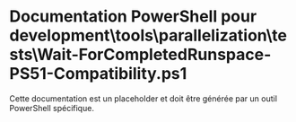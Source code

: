 # Documentation PowerShell pour development\tools\parallelization\tests\Wait-ForCompletedRunspace-PS51-Compatibility.ps1

Cette documentation est un placeholder et doit être générée par un outil PowerShell spécifique.
